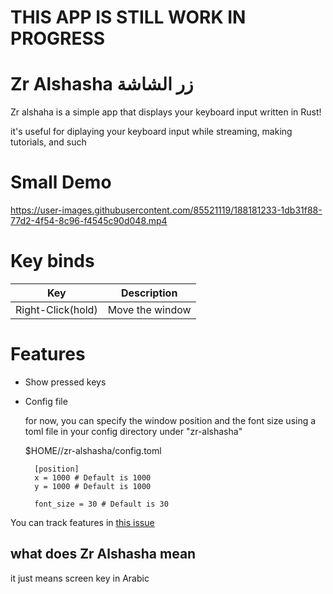 # THIS APP IS STILL WORK IN PROGRESS

# Zr Alshasha زر الشاشة

Zr alshaha is a simple app that displays your keyboard input written in Rust!

it's useful for diplaying your keyboard input while streaming, making tutorials, and such

# Small Demo

https://user-images.githubusercontent.com/85521119/188181233-1db31f88-77d2-4f54-8c96-f4545c90d048.mp4

# Key binds

| Key               | Description     |
| ----------------- | --------------- |
| Right-Click(hold) | Move the window |

# Features

- Show pressed keys 

- Config file

    for now, you can specify the window position and the font size using a toml file in your config directory under "zr-alshasha"

    $HOME/<os-specific-config-dir>/zr-alshasha/config.toml

    ```
      [position]
      x = 1000 # Default is 1000
      y = 1000 # Default is 1000

      font_size = 30 # Default is 30
    ```


You can track features in [this issue](https://github.com/BKSalman/zr-alshasha/issues/4)

## what does Zr Alshasha mean

it just means screen key in Arabic
